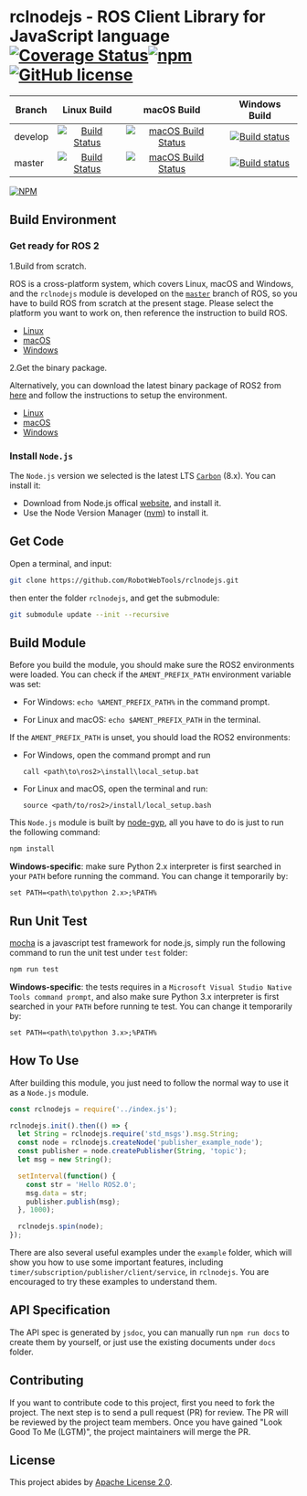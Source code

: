 # rclnodejs - ROS Client Library for JavaScript language[![Coverage Status](https://coveralls.io/repos/github/RobotWebTools/rclnodejs/badge.svg?branch=develop)](https://coveralls.io/github/RobotWebTools/rclnodejs?branch=develop)[![npm](https://img.shields.io/npm/dt/rclnodejs.svg)](https://www.npmjs.com/package/rclnodejs)[![GitHub license](https://img.shields.io/github/license/RobotWebTools/rclnodejs.svg)](https://github.com/RobotWebTools/rclnodejs/blob/develop/LICENSE)

Branch | Linux Build | macOS Build | Windows Build |
------------ |  :-------------: | :-------------: | :-------------: |
develop | [![Build Status](https://travis-ci.org/RobotWebTools/rclnodejs.svg?branch=develop)](https://travis-ci.org/RobotWebTools/rclnodejs) | [![macOS Build Status](https://circleci.com/gh/RobotWebTools/rclnodejs/tree/develop.svg?style=shield)](https://circleci.com/gh/RobotWebTools/rclnodejs) | [![Build status](https://ci.appveyor.com/api/projects/status/upbc7tavdag1aa5e/branch/develop?svg=true)](https://ci.appveyor.com/project/minggangw/rclnodejs/branch/develop)
master | [![Build Status](https://travis-ci.org/RobotWebTools/rclnodejs.svg?branch=master)](https://travis-ci.org/RobotWebTools/rclnodejs) | [![macOS Build Status](https://circleci.com/gh/RobotWebTools/rclnodejs/tree/master.svg?style=shield)](https://circleci.com/gh/RobotWebTools/rclnodejs) | [![Build status](https://ci.appveyor.com/api/projects/status/upbc7tavdag1aa5e/branch/master?svg=true)](https://ci.appveyor.com/project/minggangw/rclnodejs/branch/master)

[![NPM](https://nodei.co/npm/rclnodejs.png)](https://nodei.co/npm/rclnodejs/)

## Build Environment

### Get ready for ROS 2

1.Build from scratch.

ROS is a cross-platform system, which covers Linux, macOS and Windows, and the `rclnodejs` module is developed on the [`master`](https://github.com/ros2/ros2/blob/master/ros2.repos) branch of ROS, so you have to build ROS from scratch at the present stage. Please select the platform you want to work on, then reference the instruction to build ROS.

* [Linux](https://github.com/ros2/ros2/wiki/Linux-Development-Setup)
* [macOS](https://github.com/ros2/ros2/wiki/OSX-Development-Setup)
* [Windows](https://github.com/ros2/ros2/wiki/Windows-Development-Setup)

2.Get the binary package.

Alternatively, you can download the latest binary package of ROS2 from [here](http://ci.ros2.org/view/packaging/) and follow the instructions to setup the environment.

* [Linux](https://github.com/ros2/ros2/wiki/Linux-Install-Binary)
* [macOS](https://github.com/ros2/ros2/wiki/OSX-Install-Binary)
* [Windows](https://github.com/ros2/ros2/wiki/Windows-Install-Binary)

### Install `Node.js`

The `Node.js` version we selected is the latest LTS [`Carbon`](https://nodejs.org/download/release/latest-carbon/) (8.x). You can install it:

* Download from Node.js offical [website](https://nodejs.org/en/), and install it.
* Use the Node Version Manager ([nvm](https://github.com/creationix/nvm)) to install it.

## Get Code

Open a terminal, and input:

```bash
git clone https://github.com/RobotWebTools/rclnodejs.git
```

then enter the folder `rclnodejs`, and get the submodule:

```bash
git submodule update --init --recursive
```

## Build Module
Before you build the module, you should make sure the ROS2 environments were loaded. You can check if the `AMENT_PREFIX_PATH` environment variable was set:

* For Windows: `echo %AMENT_PREFIX_PATH%` in the command prompt.

* For Linux and macOS: `echo $AMENT_PREFIX_PATH` in the terminal.

If the `AMENT_PREFIX_PATH` is unset, you should load the ROS2 environments:

* For Windows, open the command prompt and run

  ```
  call <path\to\ros2>\install\local_setup.bat
  ```

* For Linux and macOS, open the terminal and run:

  ```
  source <path/to/ros2>/install/local_setup.bash
  ```

This `Node.js` module is built by [node-gyp](https://www.npmjs.com/package/node-gyp), all you have to do is just to run the following command:

```javascript
npm install
```

**Windows-specific**: make sure Python 2.x interpreter is first searched in your `PATH` before running the command. You can change it temporarily by:

  ```
  set PATH=<path\to\python 2.x>;%PATH%
  ```

## Run Unit Test

[mocha](https://www.npmjs.com/package/mocha) is a javascript test framework for node.js, simply run the following command to run the unit test under `test` folder:

```javascript
npm run test
```

**Windows-specific**: the tests requires in a `Microsoft Visual Studio Native Tools command prompt`,  and also make sure Python 3.x interpreter is first searched in your `PATH` before running te test. You can change it temporarily by:
  ```
  set PATH=<path\to\python 3.x>;%PATH%
  ```

## How To Use

After building this module, you just need to follow the normal way to use it as a `Node.js` module.

```javascript
const rclnodejs = require('../index.js');

rclnodejs.init().then(() => {
  let String = rclnodejs.require('std_msgs').msg.String;
  const node = rclnodejs.createNode('publisher_example_node');
  const publisher = node.createPublisher(String, 'topic');
  let msg = new String();

  setInterval(function() {
    const str = 'Hello ROS2.0';
    msg.data = str;
    publisher.publish(msg);
  }, 1000);

  rclnodejs.spin(node);
});
```

There are also several useful examples under the `example` folder, which will show you how to use some important features, including `timer/subscription/publisher/client/service`, in `rclnodejs`. You are encouraged to try these examples to understand them.

## API Specification

The API spec is generated by `jsdoc`, you can manually run `npm run docs` to create them by yourself, or just use the existing documents under `docs` folder.

## Contributing

If you want to contribute code to this project, first you need to fork the
project. The next step is to send a pull request (PR) for review. The PR will be reviewed by the project team members. Once you have gained "Look Good To Me (LGTM)", the project maintainers will merge the PR.

## License

This project abides by [Apache License 2.0](https://github.com/RobotWebTools/rclnodejs/blob/develop/LICENSE).
